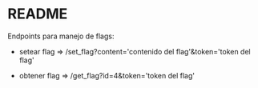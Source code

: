# README

Endpoints para manejo de flags:

* setear flag => /set_flag?content='contenido del flag'&token='token del flag'

* obtener flag => /get_flag?id=4&token='token del flag'
